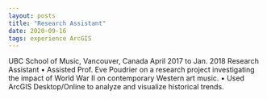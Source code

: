 ```yaml
---
layout: posts
title: "Research Assistant"
date: 2020-09-16
tags: experience ArcGIS
---
```

UBC School of Music, Vancouver, Canada April 2017 to Jan. 2018
Research Assistant
• Assisted Prof. Eve Poudrier on a research project investigating the impact of World War II
on contemporary Western art music.
• Used ArcGIS Desktop/Online to analyze and visualize historical trends.
